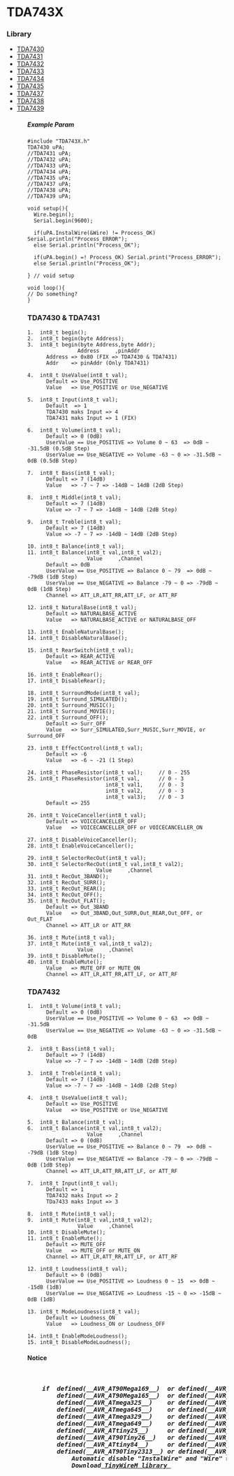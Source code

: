 # TDA743X 
<h3>Library</h3>
<ul>
  <li><a href="https://www.mouser.com/datasheet/2/389/CD00000226-470817.pdf"         >TDA7430</a></li>
  <li><a href="https://www.mouser.com/datasheet/2/389/CD00000226-470817.pdf"         >TDA7431</a></li>
  <li><a href="https://www.st.com/resource/en/datasheet/CD00000874.pdf"              >TDA7432</a></li>
  <li><a href="https://www.st.com/resource/en/datasheet/cd00000878.pdf"              >TDA7433</a></li>
  <li><a href="http://pdf.datasheetcatalog.com/datasheet/stmicroelectronics/4062.pdf">TDA7434</a></li>
  <li><a href="http://pdf.datasheetcatalog.com/datasheets/105/324990_DS.pdf"         >TDA7435</a></li>
  <li><a href="http://pdf.datasheetcatalog.com/datasheet/SGSThomsonMicroelectronics/mXruwsz.pdf">TDA7437</a></li>
  <li><a href="https://www.st.com/resource/en/datasheet/CD00001003.pdf"              >TDA7438</a></li>
  <li><a href="https://www.st.com/resource/en/datasheet/cd00004906.pdf"              >TDA7439</a></li>
<ul>


<h5>Example Param</h5>

    #include "TDA743X.h"
    TDA7430 uPA;  
    //TDA7431 uPA;
    //TDA7432 uPA;
    //TDA7433 uPA;
    //TDA7434 uPA;
    //TDA7435 uPA;
    //TDA7437 uPA;
    //TDA7438 uPA;
    //TDA7439 uPA;
    
    void setup(){ 
      Wire.begin();
      Serial.begin(9600); 
      
      if(uPA.InstalWire(&Wire) != Process_OK) Serial.println("Process_ERROR");
      else Serial.println("Process_OK");
      
      if(uPA.begin() =! Process_OK) Serial.print("Process_ERROR");
      else Serial.println("Process_OK");
      
    } // void setup
    
    void loop(){
    // Do something?
    } 

    

<h3>TDA7430 & TDA7431 </h3>

    1.  int8_t begin();            
    2.  int8_t begin(byte Address); 
    3.  int8_t begin(byte Address,byte Addr);
                    Address     ,pinAddr
          Address => 0x80 (FIX => TDA7430 & TDA7431) 
          Addr    => pinAddr (Only TDA7431) 

    4.  int8_t UseValue(int8_t val); 
          Default => Use_POSITIVE 
          Value   => Use_POSITIVE or Use_NEGATIVE 

    5.  int8_t Input(int8_t val); 
          Default  => 1
          TDA7430 maks Input => 4 
          TDA7431 maks Input => 1 (FIX)
    
    6.  int8_t Volume(int8_t val);
          Default => 0 (0dB)
          UserValue == Use_POSITIVE => Volume 0 ~ 63  => 0dB ~ -31.5dB (0.5dB Step)
          UserValue == Use_NEGATIVE => Volume -63 ~ 0 => -31.5dB ~ 0dB (0.5dB Step)
    
    7.  int8_t Bass(int8_t val);
          Default => 7 (14dB)
          Value   => -7 ~ 7 => -14dB ~ 14dB (2dB Step)
    
    8.  int8_t Middle(int8_t val);
          Default => 7 (14dB)
          Value => -7 ~ 7 => -14dB ~ 14dB (2dB Step)
    
    9.  int8_t Treble(int8_t val);
          Default => 7 (14dB)
          Value => -7 ~ 7 => -14dB ~ 14dB (2dB Step)
  
    10. int8_t Balance(int8_t val);
    11. int8_t Balance(int8_t val,int8_t val2);   
                       Value     ,Channel 
          Default => 0dB  
          UserValue == Use_POSITIVE => Balance 0 ~ 79  => 0dB ~ -79dB (1dB Step)
          UserValue == Use_NEGATIVE => Balance -79 ~ 0 => -79dB ~ 0dB (1dB Step)
          Channel => ATT_LR,ATT_RR,ATT_LF, or ATT_RF 
  
    12. int8_t NaturalBase(int8_t val);
          Default => NATURALBASE_ACTIVE 
          Value   => NATURALBASE_ACTIVE or NATURALBASE_OFF 
    
    13. int8_t EnableNaturalBase(); 
    14. int8_t DisableNaturalBase();
 
    15. int8_t RearSwitch(int8_t val);
          Default => REAR_ACTIVE
          Value   => REAR_ACTIVE or REAR_OFF 
   
    16. int8_t EnableRear();            
    17. int8_t DisableRear();           
   
    18. int8_t SurroundMode(int8_t val);  
    19. int8_t Surround_SIMULATED();    
    20. int8_t Surround_MUSIC();         
    21. int8_t Surround_MOVIE();        
    22. int8_t Surround_OFF();          
          Default => Surr_OFF
          Value   => Surr_SIMULATED,Surr_MUSIC,Surr_MOVIE, or Surround_OFF 
    
    23. int8_t EffectControl(int8_t val);
          Default => -6
          Value   => -6 ~ -21 (1 Step)
    
    24. int8_t PhaseResistor(int8_t val);     // 0 - 255 
    25. int8_t PhaseResistor(int8_t val,      // 0 - 3 
                             int8_t val1,     // 0 - 3 
                             int8_t val2,     // 0 - 3 
                             int8_t val3);    // 0 - 3 
          Default => 255
   
    26. int8_t VoiceCanceller(int8_t val); 
          Default => VOICECANCELLER_OFF
          Value   => VOICECANCELLER_OFF or VOICECANCELLER_ON 
    
    27. int8_t DisableVoiceCanceller();
    28. int8_t EnableVoiceCanceller();
   
    29. int8_t SelectorRecOut(int8_t val);
    30. int8_t SelectorRecOut(int8_t val,int8_t val2);
                          Value     ,Channel
    31. int8_t RecOut_3BAND();
    32. int8_t RecOut_SURR(); 
    33. int8_t RecOut_REAR(); 
    34. int8_t RecOut_OFF();  
    35. int8_t RecOut_FLAT(); 
          Default => Out_3BAND
          Value   => Out_3BAND,Out_SURR,Out_REAR,Out_OFF, or Out_FLAT 
          Channel => ATT_LR or ATT_RR     
       
    36. int8_t Mute(int8_t val);              
    37. int8_t Mute(int8_t val,int8_t val2);  
                    Value     ,Channel
    39. int8_t DisableMute();                 
    40. int8_t EnableMute();                  
          Value   => MUTE_OFF or MUTE_ON
          Channel => ATT_LR,ATT_RR,ATT_LF, or ATT_RF
     

<h3>TDA7432</h3>

    1.  int8_t Volume(int8_t val); 
          Default => 0 (0dB)
          UserValue == Use_POSITIVE => Volume 0 ~ 63  => 0dB ~ -31.5dB 
          UserValue == Use_NEGATIVE => Volume -63 ~ 0 => -31.5dB ~ 0dB 
    
    2.  int8_t Bass(int8_t val);
          Default => 7 (14dB)
          Value => -7 ~ 7 => -14dB ~ 14dB (2dB Step)
          
    3.  int8_t Treble(int8_t val);
          Default => 7 (14dB)
          Value => -7 ~ 7 => -14dB ~ 14dB (2dB Step)    

    4.  int8_t UseValue(int8_t val);
          Default => Use_POSITIVE 
          Value   => Use_POSITIVE or Use_NEGATIVE 
    
    5.  int8_t Balance(int8_t val);               
    6.  int8_t Balance(int8_t val,int8_t val2);   
                       Value     ,Channel
          Default => 0 (0dB)
          UserValue == Use_POSITIVE => Balance 0 ~ 79  => 0dB ~ -79dB (1dB Step)
          UserValue == Use_NEGATIVE => Balance -79 ~ 0 => -79dB ~ 0dB (1dB Step)
          Channel => ATT_LR,ATT_RR,ATT_LF, or ATT_RF

    7.  int8_t Input(int8_t val);
          Default => 1
          TDA7432 maks Input => 2 
          TDa7433 maks Input => 3
          
    8.  int8_t Mute(int8_t val);              
    9.  int8_t Mute(int8_t val,int8_t val2);  
                    Value     ,Channel    
    10. int8_t DisableMute();                 
    11. int8_t EnableMute();
          Default => MUTE_OFF
          Value   => MUTE_OFF or MUTE_ON 
          Channel => ATT_LR,ATT_RR,ATT_LF, or ATT_RF 

    12. int8_t Loudness(int8_t val);          
          Default => 0 (0dB)
          UserValue == Use_POSITIVE => Loudness 0 ~ 15  => 0dB ~ -15dB (1dB)
          UserValue == Use_NEGATIVE => Loudness -15 ~ 0 => -15dB ~ 0dB (1dB)
     
    13. int8_t ModeLoudness(int8_t val);      
          Default => Loudness_ON
          Value   => Loudness_ON or Loudness_OFF
    
    14. int8_t EnableModeLoudness(); 
    15. int8_t DisableModeLoudness();


<h4>Notice</h4>
<pre><h5> 
    if  defined(__AVR_AT90Mega169__)  or defined(__AVR_ATmega169__)   or
        defined(__AVR_AT90Mega165__)  or defined(__AVR_ATmega165__)   or
        defined(__AVR_ATmega325__)    or defined(__AVR_ATmega3250__)  or
        defined(__AVR_ATmega645__)    or defined(__AVR_ATmega6450__)  or
        defined(__AVR_ATmega329__)    or defined(__AVR_ATmega3290__)  or
        defined(__AVR_ATmega649__)    or defined(__AVR_ATmega6490__)  or
        defined(__AVR_ATtiny25__)     or defined(__AVR_ATtiny45__)    or defined(__AVR_ATtiny85__) or
        defined(__AVR_AT90Tiny26__)   or defined(__AVR_ATtiny26__)    or
        defined(__AVR_ATtiny84__)     or defined(__AVR_ATtiny44__)    or
        defined(__AVR_AT90Tiny2313__) or defined(__AVR_ATtiny2313__)
            Automatic disable "InstalWire" and "Wire" will be replaced with "TinyWireM" 
            Download<a href="https://github.com/adafruit/TinyWireM"> TinyWireM library </a>
        
</h5></pre>
